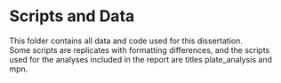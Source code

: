 # Scripts and Data
This folder contains all data and code used for this dissertation. <br/>
Some scripts are replicates with formatting differences, and the scripts used for the analyses included in the report are titles plate_analysis and mpn.
